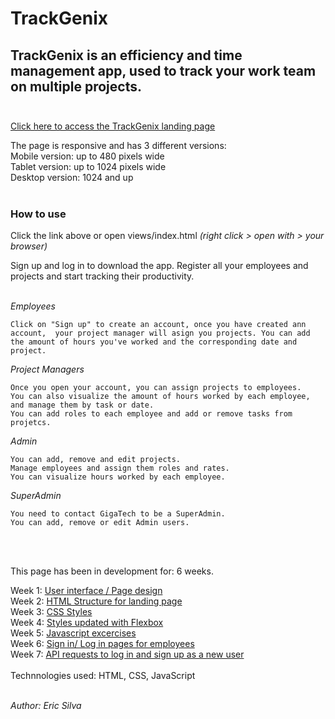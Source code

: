 # TrackGenix

 ## TrackGenix is an efficiency and time management app, used to track your work team on multiple projects. <br/><br/>
[Click here to access the TrackGenix landing page](https://silveriac.github.io/BaSP-B2022-Etapa1S2-EricS/week%2006/views/index.html)

 The page is responsive and has 3 different versions:<br/>
 Mobile version: up to 480 pixels wide<br/>
 Tablet version: up to 1024 pixels wide<br/>
Desktop version: 1024 and up<br/><br/>
  ### How to use<br/>
 Click the link above or open views/index.html *(right click > open with > your browser)* <br/>
 
 Sign up and log in to download the app. Register all your employees and projects and start tracking their productivity.<br/><br/>

 *Employees* <br/>
  ```
  Click on "Sign up" to create an account, once you have created ann account,  your project manager will asign you projects. You can add the amount of hours you've worked and the corresponding date and project.
 ```

 *Project Managers*  <br/>
  ```
 Once you open your account, you can assign projects to employees.
 You can also visualize the amount of hours worked by each employee, and manage them by task or date.
 You can add roles to each employee and add or remove tasks from projetcs.
   ```

 *Admin*<br/>
   ```
 You can add, remove and edit projects.
 Manage employees and assign them roles and rates.
 You can visualize hours worked by each employee.
   ```

 *SuperAdmin*
   ```
   You need to contact GigaTech to be a SuperAdmin.
   You can add, remove or edit Admin users.
   ```
<br/><br/>


This page has been in development for: 6 weeks.<br/>

   Week 1: [User interface / Page design](https://www.figma.com/file/AebpoNNw2otpNkw50SMuYX/UI-kit-RR-(BaSPa)-2022--B?node-id=41%3A5)<br/>
   Week 2: [HTML Structure for landing page](https://silveriac.github.io/BaSP-B2022-Etapa1S2-EricS/week%2002/index.html)<br/>
   Week 3: [CSS Styles](https://silveriac.github.io/BaSP-B2022-Etapa1S2-EricS/week%2003/index.html)<br/>
   Week 4: [Styles updated with Flexbox](https://silveriac.github.io/BaSP-B2022-Etapa1S2-EricS/week%2004/index.html)<br/>
   Week 5: [Javascript excercises](https://silveriac.github.io/BaSP-B2022-Etapa1S2-EricS/week%2005/index.html)<br/>
   Week 6: [Sign in/ Log in pages for employees](https://silveriac.github.io/BaSP-B2022-Etapa1S2-EricS/week%2006/views/index.html)<br/>
   Week 7: [API requests to log in and sign up as a new user](https://silveriac.github.io/BaSP-B2022-Etapa1S2-EricS/week%2006/views/index.html)<br/><br/>
    Technnologies used: HTML, CSS, JavaScript<br/><br/>


*Author: Eric Silva*